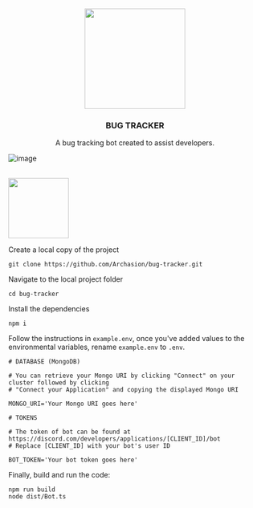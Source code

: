 <br>
<p align="center"><img src="https://user-images.githubusercontent.com/59822256/187733633-1fea1bf4-1b0a-4a1d-a10a-1af4ff0525cc.png" width="200"></p>
<h3 align="center">BUG TRACKER</h3>
<p align="center">A bug tracking bot created to assist developers.</p>


![image](https://user-images.githubusercontent.com/59822256/187736036-09c4672f-aa4d-4e9c-859e-76305c413b54.png)

<br>

<img src="https://user-images.githubusercontent.com/59822256/187736846-4f1d5512-2c3e-4dcd-a261-6451ac2c6c1e.png" width="120">

Create a local copy of the project
```git
git clone https://github.com/Archasion/bug-tracker.git
```

Navigate to the local project folder
```shell
cd bug-tracker
```

Install the dependencies
```shell
npm i
```

Follow the instructions in `example.env`, once you've added values to the environmental variables, rename `example.env` to `.env`.
```shell
# DATABASE (MongoDB)

# You can retrieve your Mongo URI by clicking "Connect" on your cluster followed by clicking
# "Connect your Application" and copying the displayed Mongo URI

MONGO_URI='Your Mongo URI goes here'

# TOKENS

# The token of bot can be found at https://discord.com/developers/applications/[CLIENT_ID]/bot
# Replace [CLIENT_ID] with your bot's user ID

BOT_TOKEN='Your bot token goes here'
```

Finally, build and run the code:
```shell
npm run build
node dist/Bot.ts
```
